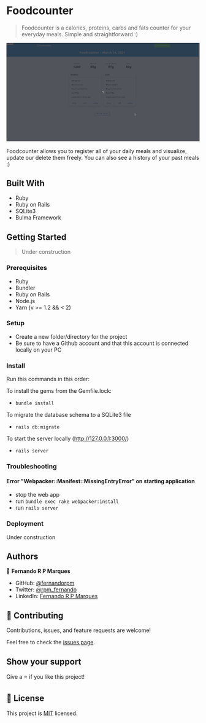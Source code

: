 # Foodcounter
> Foodcounter is a calories, proteins, carbs and fats counter for your everyday meals. Simple and straightforward :)

![screenshot](./foodcounter.gif)

Foodcounter allows you to register all of your daily meals and visualize, update our delete them freely. You can also see a history of your past meals :)

## Built With

- Ruby
- Ruby on Rails
- SQLite3
- Bulma Framework

## Getting Started
> Under construction

### Prerequisites

- Ruby
- Bundler
- Ruby on Rails
- Node.js
- Yarn (v >= 1.2 && < 2)

### Setup

- Create a new folder/directory for the project
- Be sure to have a Github account and that this account is connected locally on your PC

### Install

Run this commands in this order:

To install the gems from the Gemfile.lock:
- `bundle install`

To migrate the database schema to a SQLite3 file
- `rails db:migrate`

To start the server locally (http://127.0.0.1:3000/)
- `rails server`

### Troubleshooting

#### Error "Webpacker::Manifest::MissingEntryError" on starting application

- stop the web app
- run `bundle exec rake webpacker:install`
- run `rails server`

### Deployment

Under construction


## Authors

👤 **Fernando R P Marques**

- GitHub: [@fernandorpm](https://github.com/fernandorpm)
- Twitter: [@rpm_fernando](https://twitter.com/rpm_fernando)
- LinkedIn: [Fernando R P Marques](https://linkedin.com/in/fernandorpm)

## 🤝 Contributing

Contributions, issues, and feature requests are welcome!

Feel free to check the [issues page](../../issues/).

## Show your support

Give a ⭐️ if you like this project!

## 📝 License

This project is [MIT](./MIT.md) licensed.
